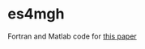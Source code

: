 # es4mgh
Fortran and Matlab code for [this paper](https://www.tinbergen.nl/discussion-paper/915/13-001-iii-tail-probabilities-and-partial-moments-for-quadratic-forms-in-multivariate-generalized-hyperbolic-random-vectors)
